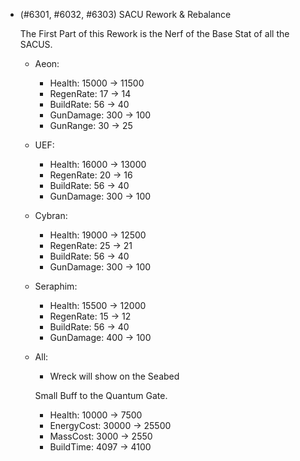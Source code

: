 - (#6301, #6032, #6303) SACU Rework & Rebalance

  The First Part of this Rework is the Nerf of the Base Stat of all the SACUS.

  - Aeon:

    - Health: 15000 -> 11500
    - RegenRate: 17 -> 14
    - BuildRate: 56 -> 40
    - GunDamage: 300 -> 100
    - GunRange: 30 -> 25

  - UEF:

    - Health: 16000 -> 13000
    - RegenRate: 20 -> 16
    - BuildRate: 56 -> 40
    - GunDamage: 300 -> 100

  - Cybran:

    - Health: 19000 -> 12500
    - RegenRate: 25 -> 21
    - BuildRate: 56 -> 40
    - GunDamage: 300 -> 100

  - Seraphim:

    - Health: 15500 -> 12000
    - RegenRate: 15 -> 12
    - BuildRate: 56 -> 40
    - GunDamage: 400 -> 100

  - All:

    - Wreck will show on the Seabed

    Small Buff to the Quantum Gate.

    - Health: 10000 -> 7500
    - EnergyCost: 30000 -> 25500
    - MassCost: 3000 -> 2550
    - BuildTime: 4097 -> 4100
